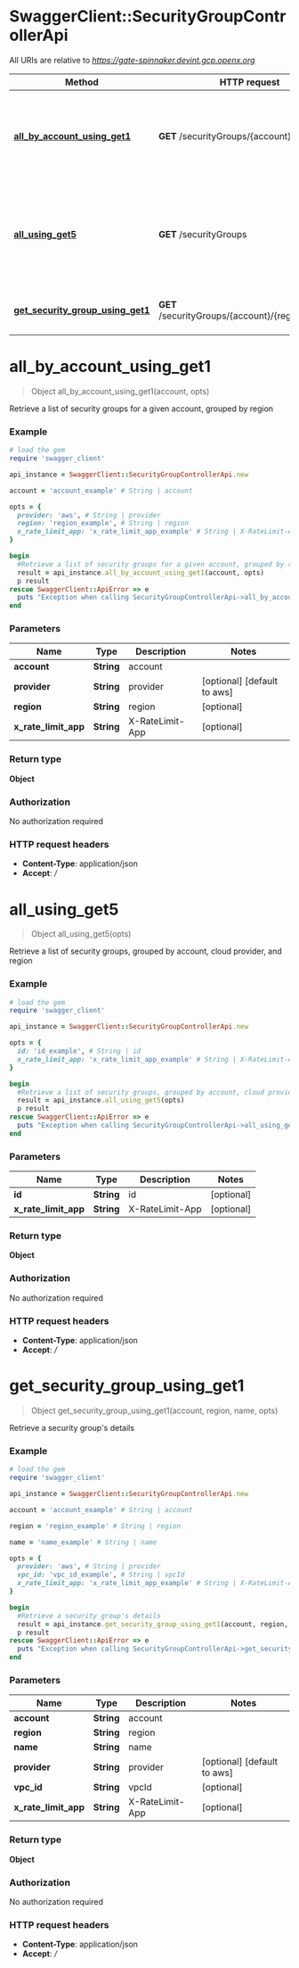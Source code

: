 # SwaggerClient::SecurityGroupControllerApi

All URIs are relative to *https://gate-spinnaker.devint.gcp.openx.org*

Method | HTTP request | Description
------------- | ------------- | -------------
[**all_by_account_using_get1**](SecurityGroupControllerApi.md#all_by_account_using_get1) | **GET** /securityGroups/{account} | Retrieve a list of security groups for a given account, grouped by region
[**all_using_get5**](SecurityGroupControllerApi.md#all_using_get5) | **GET** /securityGroups | Retrieve a list of security groups, grouped by account, cloud provider, and region
[**get_security_group_using_get1**](SecurityGroupControllerApi.md#get_security_group_using_get1) | **GET** /securityGroups/{account}/{region}/{name} | Retrieve a security group&#39;s details


# **all_by_account_using_get1**
> Object all_by_account_using_get1(account, opts)

Retrieve a list of security groups for a given account, grouped by region

### Example
```ruby
# load the gem
require 'swagger_client'

api_instance = SwaggerClient::SecurityGroupControllerApi.new

account = 'account_example' # String | account

opts = { 
  provider: 'aws', # String | provider
  region: 'region_example', # String | region
  x_rate_limit_app: 'x_rate_limit_app_example' # String | X-RateLimit-App
}

begin
  #Retrieve a list of security groups for a given account, grouped by region
  result = api_instance.all_by_account_using_get1(account, opts)
  p result
rescue SwaggerClient::ApiError => e
  puts "Exception when calling SecurityGroupControllerApi->all_by_account_using_get1: #{e}"
end
```

### Parameters

Name | Type | Description  | Notes
------------- | ------------- | ------------- | -------------
 **account** | **String**| account | 
 **provider** | **String**| provider | [optional] [default to aws]
 **region** | **String**| region | [optional] 
 **x_rate_limit_app** | **String**| X-RateLimit-App | [optional] 

### Return type

**Object**

### Authorization

No authorization required

### HTTP request headers

 - **Content-Type**: application/json
 - **Accept**: */*



# **all_using_get5**
> Object all_using_get5(opts)

Retrieve a list of security groups, grouped by account, cloud provider, and region

### Example
```ruby
# load the gem
require 'swagger_client'

api_instance = SwaggerClient::SecurityGroupControllerApi.new

opts = { 
  id: 'id_example', # String | id
  x_rate_limit_app: 'x_rate_limit_app_example' # String | X-RateLimit-App
}

begin
  #Retrieve a list of security groups, grouped by account, cloud provider, and region
  result = api_instance.all_using_get5(opts)
  p result
rescue SwaggerClient::ApiError => e
  puts "Exception when calling SecurityGroupControllerApi->all_using_get5: #{e}"
end
```

### Parameters

Name | Type | Description  | Notes
------------- | ------------- | ------------- | -------------
 **id** | **String**| id | [optional] 
 **x_rate_limit_app** | **String**| X-RateLimit-App | [optional] 

### Return type

**Object**

### Authorization

No authorization required

### HTTP request headers

 - **Content-Type**: application/json
 - **Accept**: */*



# **get_security_group_using_get1**
> Object get_security_group_using_get1(account, region, name, opts)

Retrieve a security group's details

### Example
```ruby
# load the gem
require 'swagger_client'

api_instance = SwaggerClient::SecurityGroupControllerApi.new

account = 'account_example' # String | account

region = 'region_example' # String | region

name = 'name_example' # String | name

opts = { 
  provider: 'aws', # String | provider
  vpc_id: 'vpc_id_example', # String | vpcId
  x_rate_limit_app: 'x_rate_limit_app_example' # String | X-RateLimit-App
}

begin
  #Retrieve a security group's details
  result = api_instance.get_security_group_using_get1(account, region, name, opts)
  p result
rescue SwaggerClient::ApiError => e
  puts "Exception when calling SecurityGroupControllerApi->get_security_group_using_get1: #{e}"
end
```

### Parameters

Name | Type | Description  | Notes
------------- | ------------- | ------------- | -------------
 **account** | **String**| account | 
 **region** | **String**| region | 
 **name** | **String**| name | 
 **provider** | **String**| provider | [optional] [default to aws]
 **vpc_id** | **String**| vpcId | [optional] 
 **x_rate_limit_app** | **String**| X-RateLimit-App | [optional] 

### Return type

**Object**

### Authorization

No authorization required

### HTTP request headers

 - **Content-Type**: application/json
 - **Accept**: */*



